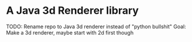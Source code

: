 # A Java 3d Renderer library

TODO: Rename repo to Java 3d renderer instead of "python bullshit"
Goal: Make a 3d renderer, maybe start with 2d first though
